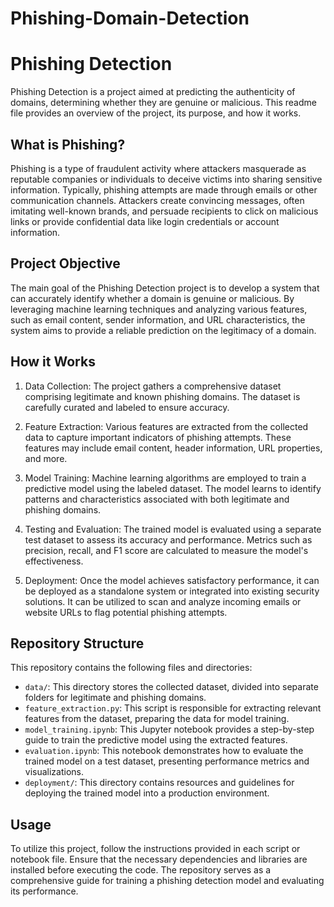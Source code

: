 # Phishing-Domain-Detection

# Phishing Detection

Phishing Detection is a project aimed at predicting the authenticity of domains, determining whether they are genuine or malicious. This readme file provides an overview of the project, its purpose, and how it works.

## What is Phishing?

Phishing is a type of fraudulent activity where attackers masquerade as reputable companies or individuals to deceive victims into sharing sensitive information. Typically, phishing attempts are made through emails or other communication channels. Attackers create convincing messages, often imitating well-known brands, and persuade recipients to click on malicious links or provide confidential data like login credentials or account information.

## Project Objective

The main goal of the Phishing Detection project is to develop a system that can accurately identify whether a domain is genuine or malicious. By leveraging machine learning techniques and analyzing various features, such as email content, sender information, and URL characteristics, the system aims to provide a reliable prediction on the legitimacy of a domain.

## How it Works

1. Data Collection: The project gathers a comprehensive dataset comprising legitimate and known phishing domains. The dataset is carefully curated and labeled to ensure accuracy.

2. Feature Extraction: Various features are extracted from the collected data to capture important indicators of phishing attempts. These features may include email content, header information, URL properties, and more.

3. Model Training: Machine learning algorithms are employed to train a predictive model using the labeled dataset. The model learns to identify patterns and characteristics associated with both legitimate and phishing domains.

4. Testing and Evaluation: The trained model is evaluated using a separate test dataset to assess its accuracy and performance. Metrics such as precision, recall, and F1 score are calculated to measure the model's effectiveness.

5. Deployment: Once the model achieves satisfactory performance, it can be deployed as a standalone system or integrated into existing security solutions. It can be utilized to scan and analyze incoming emails or website URLs to flag potential phishing attempts.

## Repository Structure

This repository contains the following files and directories:

- `data/`: This directory stores the collected dataset, divided into separate folders for legitimate and phishing domains.
- `feature_extraction.py`: This script is responsible for extracting relevant features from the dataset, preparing the data for model training.
- `model_training.ipynb`: This Jupyter notebook provides a step-by-step guide to train the predictive model using the extracted features.
- `evaluation.ipynb`: This notebook demonstrates how to evaluate the trained model on a test dataset, presenting performance metrics and visualizations.
- `deployment/`: This directory contains resources and guidelines for deploying the trained model into a production environment.

## Usage

To utilize this project, follow the instructions provided in each script or notebook file. Ensure that the necessary dependencies and libraries are installed before executing the code. The repository serves as a comprehensive guide for training a phishing detection model and evaluating its performance.
